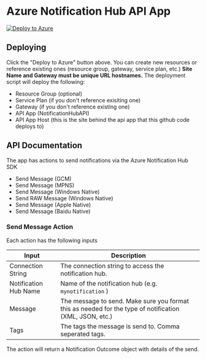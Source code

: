 # Azure Notification Hub API App
[![Deploy to Azure](http://azuredeploy.net/deploybutton.png)](https://azuredeploy.net/)

## Deploying ##
Click the "Deploy to Azure" button above.  You can create new resources or reference existing ones (resource group, gateway, service plan, etc.)  **Site Name and Gateway must be unique URL hostnames.**  The deployment script will deploy the following:
 * Resource Group (optional)
 * Service Plan (if you don't reference exisiting one)
 * Gateway (if you don't reference existing one)
 * API App (NotificationHubAPI)
 * API App Host (this is the site behind the api app that this github code deploys to)

## API Documentation ##
The app has actions to send notifications via the Azure Notification Hub SDK

* Send Message (GCM)
* Send Message (MPNS)
* Send Message (Windows Native)
* Send RAW Message (Windows Native)
* Send Message (Apple Native)
* Send Message (Baidu Native)

### Send Message Action ###
Each action has the following inputs

| Input | Description |
| ----- | ----- |
| Connection String | The connection string to access the notification hub. |
| Notification Hub Name | Name of the notification hub (e.g. `mynotification` ) |
| Message | The message to send.  Make sure you format this as needed for the type of notification (XML, JSON, etc.) |
| Tags | The tags the message is send to. Comma seperated tags. |

The action will return a Notification Outcome object with details of the send.
